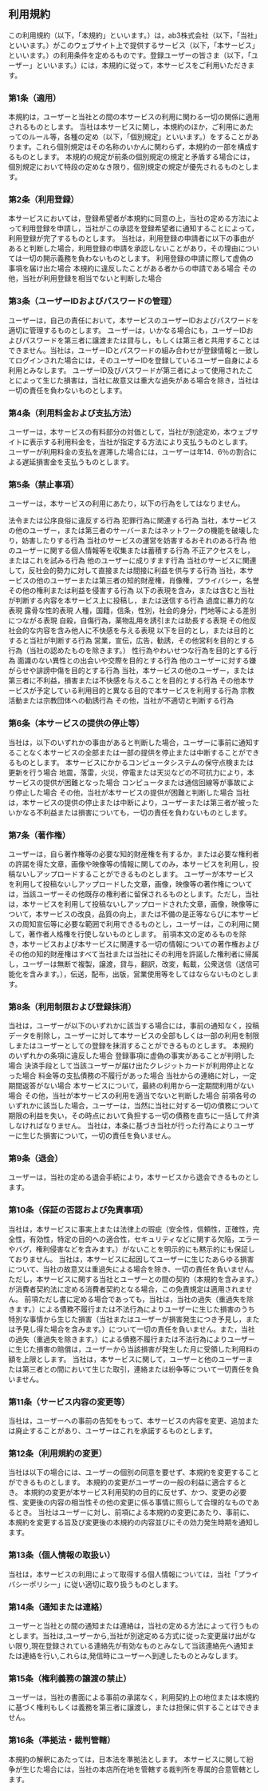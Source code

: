 ## 利用規約
この利用規約（以下，「本規約」といいます。）は，ab3株式会社（以下，「当社」といいます。）がこのウェブサイト上で提供するサービス（以下，「本サービス」といいます。）の利用条件を定めるものです。登録ユーザーの皆さま（以下，「ユーザー」といいます。）には，本規約に従って，本サービスをご利用いただきます。

### 第1条（適用）
本規約は，ユーザーと当社との間の本サービスの利用に関わる一切の関係に適用されるものとします。
当社は本サービスに関し，本規約のほか，ご利用にあたってのルール等，各種の定め（以下，「個別規定」といいます。）をすることがあります。これら個別規定はその名称のいかんに関わらず，本規約の一部を構成するものとします。
本規約の規定が前条の個別規定の規定と矛盾する場合には，個別規定において特段の定めなき限り，個別規定の規定が優先されるものとします。

### 第2条（利用登録）
本サービスにおいては，登録希望者が本規約に同意の上，当社の定める方法によって利用登録を申請し，当社がこの承認を登録希望者に通知することによって，利用登録が完了するものとします。
当社は，利用登録の申請者に以下の事由があると判断した場合，利用登録の申請を承認しないことがあり，その理由については一切の開示義務を負わないものとします。
利用登録の申請に際して虚偽の事項を届け出た場合
本規約に違反したことがある者からの申請である場合
その他，当社が利用登録を相当でないと判断した場合

### 第3条（ユーザーIDおよびパスワードの管理）
ユーザーは，自己の責任において，本サービスのユーザーIDおよびパスワードを適切に管理するものとします。
ユーザーは，いかなる場合にも，ユーザーIDおよびパスワードを第三者に譲渡または貸与し，もしくは第三者と共用することはできません。当社は，ユーザーIDとパスワードの組み合わせが登録情報と一致してログインされた場合には，そのユーザーIDを登録しているユーザー自身による利用とみなします。
ユーザーID及びパスワードが第三者によって使用されたことによって生じた損害は，当社に故意又は重大な過失がある場合を除き，当社は一切の責任を負わないものとします。

### 第4条（利用料金および支払方法）
ユーザーは，本サービスの有料部分の対価として，当社が別途定め，本ウェブサイトに表示する利用料金を，当社が指定する方法により支払うものとします。
ユーザーが利用料金の支払を遅滞した場合には，ユーザーは年14．6％の割合による遅延損害金を支払うものとします。


### 第5条（禁止事項）
ユーザーは，本サービスの利用にあたり，以下の行為をしてはなりません。

法令または公序良俗に違反する行為
犯罪行為に関連する行為
当社，本サービスの他のユーザー，または第三者のサーバーまたはネットワークの機能を破壊したり，妨害したりする行為
当社のサービスの運営を妨害するおそれのある行為
他のユーザーに関する個人情報等を収集または蓄積する行為
不正アクセスをし，またはこれを試みる行為
他のユーザーに成りすます行為
当社のサービスに関連して，反社会的勢力に対して直接または間接に利益を供与する行為
当社，本サービスの他のユーザーまたは第三者の知的財産権，肖像権，プライバシー，名誉その他の権利または利益を侵害する行為
以下の表現を含み，または含むと当社が判断する内容を本サービス上に投稿し，または送信する行為
過度に暴力的な表現
露骨な性的表現
人種，国籍，信条，性別，社会的身分，門地等による差別につながる表現
自殺，自傷行為，薬物乱用を誘引または助長する表現
その他反社会的な内容を含み他人に不快感を与える表現
以下を目的とし，または目的とすると当社が判断する行為
営業，宣伝，広告，勧誘，その他営利を目的とする行為（当社の認めたものを除きます。）
性行為やわいせつな行為を目的とする行為
面識のない異性との出会いや交際を目的とする行為
他のユーザーに対する嫌がらせや誹謗中傷を目的とする行為
当社，本サービスの他のユーザー，または第三者に不利益，損害または不快感を与えることを目的とする行為
その他本サービスが予定している利用目的と異なる目的で本サービスを利用する行為
宗教活動または宗教団体への勧誘行為
その他，当社が不適切と判断する行為

### 第6条（本サービスの提供の停止等）
当社は，以下のいずれかの事由があると判断した場合，ユーザーに事前に通知することなく本サービスの全部または一部の提供を停止または中断することができるものとします。
本サービスにかかるコンピュータシステムの保守点検または更新を行う場合
地震，落雷，火災，停電または天災などの不可抗力により，本サービスの提供が困難となった場合
コンピュータまたは通信回線等が事故により停止した場合
その他，当社が本サービスの提供が困難と判断した場合
当社は，本サービスの提供の停止または中断により，ユーザーまたは第三者が被ったいかなる不利益または損害についても，一切の責任を負わないものとします。

### 第7条（著作権）
ユーザーは，自ら著作権等の必要な知的財産権を有するか，または必要な権利者の許諾を得た文章，画像や映像等の情報に関してのみ，本サービスを利用し，投稿ないしアップロードすることができるものとします。
ユーザーが本サービスを利用して投稿ないしアップロードした文章，画像，映像等の著作権については，当該ユーザーその他既存の権利者に留保されるものとします。ただし，当社は，本サービスを利用して投稿ないしアップロードされた文章，画像，映像等について，本サービスの改良，品質の向上，または不備の是正等ならびに本サービスの周知宣伝等に必要な範囲で利用できるものとし，ユーザーは，この利用に関して，著作者人格権を行使しないものとします。
前項本文の定めるものを除き，本サービスおよび本サービスに関連する一切の情報についての著作権およびその他の知的財産権はすべて当社または当社にその利用を許諾した権利者に帰属し，ユーザーは無断で複製，譲渡，貸与，翻訳，改変，転載，公衆送信（送信可能化を含みます。），伝送，配布，出版，営業使用等をしてはならないものとします。

### 第8条（利用制限および登録抹消）
当社は，ユーザーが以下のいずれかに該当する場合には，事前の通知なく，投稿データを削除し，ユーザーに対して本サービスの全部もしくは一部の利用を制限しまたはユーザーとしての登録を抹消することができるものとします。
本規約のいずれかの条項に違反した場合
登録事項に虚偽の事実があることが判明した場合
決済手段として当該ユーザーが届け出たクレジットカードが利用停止となった場合
料金等の支払債務の不履行があった場合
当社からの連絡に対し，一定期間返答がない場合
本サービスについて，最終の利用から一定期間利用がない場合
その他，当社が本サービスの利用を適当でないと判断した場合
前項各号のいずれかに該当した場合，ユーザーは，当然に当社に対する一切の債務について期限の利益を失い，その時点において負担する一切の債務を直ちに一括して弁済しなければなりません。
当社は，本条に基づき当社が行った行為によりユーザーに生じた損害について，一切の責任を負いません。

### 第9条（退会）
ユーザーは，当社の定める退会手続により，本サービスから退会できるものとします。

### 第10条（保証の否認および免責事項）
当社は，本サービスに事実上または法律上の瑕疵（安全性，信頼性，正確性，完全性，有効性，特定の目的への適合性，セキュリティなどに関する欠陥，エラーやバグ，権利侵害などを含みます。）がないことを明示的にも黙示的にも保証しておりません。
当社は，本サービスに起因してユーザーに生じたあらゆる損害について、当社の故意又は重過失による場合を除き、一切の責任を負いません。ただし，本サービスに関する当社とユーザーとの間の契約（本規約を含みます。）が消費者契約法に定める消費者契約となる場合，この免責規定は適用されません。
前項ただし書に定める場合であっても，当社は，当社の過失（重過失を除きます。）による債務不履行または不法行為によりユーザーに生じた損害のうち特別な事情から生じた損害（当社またはユーザーが損害発生につき予見し，または予見し得た場合を含みます。）について一切の責任を負いません。また，当社の過失（重過失を除きます。）による債務不履行または不法行為によりユーザーに生じた損害の賠償は，ユーザーから当該損害が発生した月に受領した利用料の額を上限とします。
当社は，本サービスに関して，ユーザーと他のユーザーまたは第三者との間において生じた取引，連絡または紛争等について一切責任を負いません。

### 第11条（サービス内容の変更等）
当社は，ユーザーへの事前の告知をもって、本サービスの内容を変更、追加または廃止することがあり、ユーザーはこれを承諾するものとします。

### 第12条（利用規約の変更）
当社は以下の場合には、ユーザーの個別の同意を要せず、本規約を変更することができるものとします。
本規約の変更がユーザーの一般の利益に適合するとき。
本規約の変更が本サービス利用契約の目的に反せず、かつ、変更の必要性、変更後の内容の相当性その他の変更に係る事情に照らして合理的なものであるとき。
当社はユーザーに対し、前項による本規約の変更にあたり、事前に、本規約を変更する旨及び変更後の本規約の内容並びにその効力発生時期を通知します。

### 第13条（個人情報の取扱い）
当社は，本サービスの利用によって取得する個人情報については，当社「プライバシーポリシー」に従い適切に取り扱うものとします。

### 第14条（通知または連絡）
ユーザーと当社との間の通知または連絡は，当社の定める方法によって行うものとします。当社は,ユーザーから,当社が別途定める方式に従った変更届け出がない限り,現在登録されている連絡先が有効なものとみなして当該連絡先へ通知または連絡を行い,これらは,発信時にユーザーへ到達したものとみなします。

### 第15条（権利義務の譲渡の禁止）
ユーザーは，当社の書面による事前の承諾なく，利用契約上の地位または本規約に基づく権利もしくは義務を第三者に譲渡し，または担保に供することはできません。

### 第16条（準拠法・裁判管轄）
本規約の解釈にあたっては，日本法を準拠法とします。
本サービスに関して紛争が生じた場合には，当社の本店所在地を管轄する裁判所を専属的合意管轄とします。